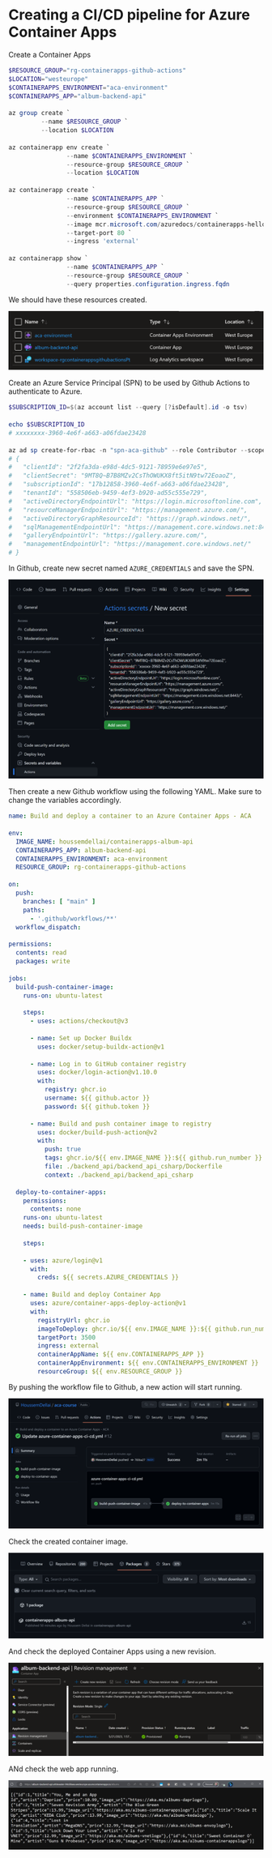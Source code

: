 # Creating a CI/CD pipeline for Azure Container Apps

Create a Container Apps

```powershell
$RESOURCE_GROUP="rg-containerapps-github-actions"
$LOCATION="westeurope"
$CONTAINERAPPS_ENVIRONMENT="aca-environment"
$CONTAINERAPPS_APP="album-backend-api"

az group create `
         --name $RESOURCE_GROUP `
         --location $LOCATION

az containerapp env create `
                --name $CONTAINERAPPS_ENVIRONMENT `
                --resource-group $RESOURCE_GROUP `
                --location $LOCATION

az containerapp create `
                --name $CONTAINERAPPS_APP `
                --resource-group $RESOURCE_GROUP `
                --environment $CONTAINERAPPS_ENVIRONMENT `
                --image mcr.microsoft.com/azuredocs/containerapps-helloworld:latest `
                --target-port 80 `
                --ingress 'external'

az containerapp show `
                --name $CONTAINERAPPS_APP `
                --resource-group $RESOURCE_GROUP `
                --query properties.configuration.ingress.fqdn
```

We should have these resources created.

<img src="images/resources.png">

Create an Azure Service Principal (SPN) to be used by Github Actions to authenticate to Azure.

```powershell
$SUBSCRIPTION_ID=$(az account list --query [?isDefault].id -o tsv)

echo $SUBSCRIPTION_ID
# xxxxxxxx-3960-4e6f-a663-a06fdae23428

az ad sp create-for-rbac -n "spn-aca-github" --role Contributor --scope /subscriptions/$SUBSCRIPTION_ID --sdk-auth
# {
#   "clientId": "2f2fa3da-e98d-4dc5-9121-78959e6e97e5",
#   "clientSecret": "9MT8Q~B7B8MZv2CsThOWUKX8ft5itN9tw72EoaoZ",
#   "subscriptionId": "17b12858-3960-4e6f-a663-a06fdae23428",
#   "tenantId": "558506eb-9459-4ef3-b920-ad55c555e729",
#   "activeDirectoryEndpointUrl": "https://login.microsoftonline.com",
#   "resourceManagerEndpointUrl": "https://management.azure.com/",
#   "activeDirectoryGraphResourceId": "https://graph.windows.net/",
#   "sqlManagementEndpointUrl": "https://management.core.windows.net:8443/",
#   "galleryEndpointUrl": "https://gallery.azure.com/",
#   "managementEndpointUrl": "https://management.core.windows.net/"
# }
```

In Github, create new secret named `AZURE_CREDENTIALS` and save the SPN.

<img src="images/gh-secret-az-creds.png">

Then create a new Github workflow using the following YAML. Make sure to change the variables accordingly.

```yaml
name: Build and deploy a container to an Azure Container Apps - ACA

env:
  IMAGE_NAME: houssemdellai/containerapps-album-api
  CONTAINERAPPS_APP: album-backend-api
  CONTAINERAPPS_ENVIRONMENT: aca-environment
  RESOURCE_GROUP: rg-containerapps-github-actions

on:
  push:
    branches: [ "main" ]
    paths:
      - '.github/workflows/**'
  workflow_dispatch:

permissions:
  contents: read
  packages: write

jobs:
  build-push-container-image:
    runs-on: ubuntu-latest

    steps:
      - uses: actions/checkout@v3

      - name: Set up Docker Buildx
        uses: docker/setup-buildx-action@v1

      - name: Log in to GitHub container registry
        uses: docker/login-action@v1.10.0
        with:
          registry: ghcr.io
          username: ${{ github.actor }}
          password: ${{ github.token }}

      - name: Build and push container image to registry
        uses: docker/build-push-action@v2
        with:
          push: true
          tags: ghcr.io/${{ env.IMAGE_NAME }}:${{ github.run_number }}
          file: ./backend_api/backend_api_csharp/Dockerfile
          context: ./backend_api/backend_api_csharp

  deploy-to-container-apps:
    permissions:
      contents: none
    runs-on: ubuntu-latest
    needs: build-push-container-image

    steps:

    - uses: azure/login@v1
      with:
        creds: ${{ secrets.AZURE_CREDENTIALS }}

    - name: Build and deploy Container App
      uses: azure/container-apps-deploy-action@v1
      with:
        registryUrl: ghcr.io
        imageToDeploy: ghcr.io/${{ env.IMAGE_NAME }}:${{ github.run_number }}
        targetPort: 3500
        ingress: external
        containerAppName: ${{ env.CONTAINERAPPS_APP }}
        containerAppEnvironment: ${{ env.CONTAINERAPPS_ENVIRONMENT }}
        resourceGroup: ${{ env.RESOURCE_GROUP }}
```

By pushing the workflow file to Github, a new action will start running.

<img src="images/github-actions-run.png">

Check the created container image.

<img src="images/ghcr-image.png">

And check the deployed Container Apps using a new revision.

<img src="images/aca-revision.png">

ANd check the web app running.

<img src="images/webapp.png">